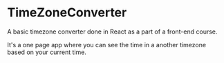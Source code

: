 # TimeZoneConverter

A basic timezone converter done in React as a part of a front-end course.

It's a one page app where you can see the time in a another timezone based on your current time.
